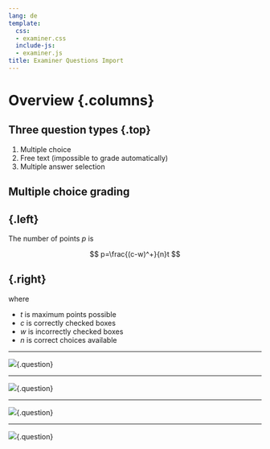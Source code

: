 ```yaml
---
lang: de
template:
  css:
  - examiner.css
  include-js:
  - examiner.js
title: Examiner Questions Import
---
```


# Overview {.columns}

## Three question types {.top}

1.  Multiple choice
2.  Free text (impossible to grade automatically)
3.  Multiple answer selection

## Multiple choice grading

##  {.left}

The number of points $p$ is

$$
p=\frac{(c-w)^+}{n}t
$$

##  {.right}

where

-   $t$ is maximum points possible
-   $c$ is correctly checked boxes
-   $w$ is incorrectly checked boxes
-   $n$ is correct choices available

------------------------------------------------------------------------

![](./data/homogenous-coordinates-quest.yaml){.question}

------------------------------------------------------------------------

![](./data/replacement-transform-1-quest.yaml){.question}

------------------------------------------------------------------------

![](./data/composite-pattern-2-quest.yaml){.question}

------------------------------------------------------------------------

![](./data/texture-transformation-quest.yaml){.question}
